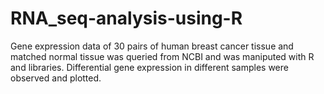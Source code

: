 # RNA_seq-analysis-using-R
Gene expression data of 30 pairs of human breast cancer tissue and matched normal tissue was queried from NCBI and was maniputed with R and libraries. Differential gene expression in different samples were observed and plotted.


